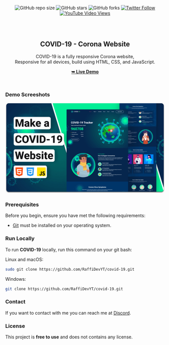 <div align="center">
  
  ![GitHub repo size](https://img.shields.io/github/repo-size/codewithsadee/covid-19)
  ![GitHub stars](https://img.shields.io/github/stars/codewithsadee/covid-19?style=social)
  ![GitHub forks](https://img.shields.io/github/forks/codewithsadee/covid-19?style=social)
  [![Twitter Follow](https://img.shields.io/twitter/follow/codewithsadee?style=social)](https://twitter.com/intent/follow?screen_name=codewithsadee)
  [![YouTube Video Views](https://img.shields.io/youtube/views/Zd17bkkJyww?style=social)](https://youtu.be/Zd17bkkJyww)

  <br />
  <br />

  <h2 align="center">COVID-19 - Corona Website</h2>

COVID-19 is a fully responsive Corona website, <br />Responsive for all devices, build using HTML, CSS, and JavaScript.

<a href="https://codewithsadee.github.io/covid-19/"><strong>➥ Live Demo</strong></a>

</div>

<br />

### Demo Screeshots

![COVID-19 Desktop Demo](./readme-images/desktop.png "Desktop Demo")

### Prerequisites

Before you begin, ensure you have met the following requirements:

- [Git](https://git-scm.com/downloads "Download Git") must be installed on your operating system.

### Run Locally

To run **COVID-19** locally, run this command on your git bash:

Linux and macOS:

```bash
sudo git clone https://github.com/RaffiDevYT/covid-19.git
```

Windows:

```bash
git clone https://github.com/RaffiDevYT/covid-19.git
```

### Contact

If you want to contact with me you can reach me at [Discord](https://www.twitter.com/codewithsadee).

### License

This project is **free to use** and does not contains any license.
